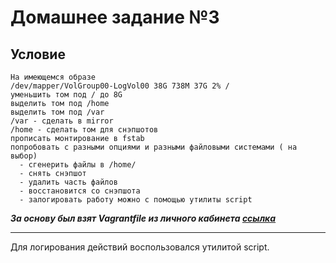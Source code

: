 # Домашнее задание №3
## Условие

    На имеющемся образе
    /dev/mapper/VolGroup00-LogVol00 38G 738M 37G 2% /
    уменьшить том под / до 8G
    выделить том под /home
    выделить том под /var
    /var - сделать в mirror
    /home - сделать том для снэпшотов
    прописать монтирование в fstab
    попробовать с разными опциями и разными файловыми системами ( на выбор)
      - сгенерить файлы в /home/
      - снять снэпшот
      - удалить часть файлов
      - восстановится со снэпшота
      - залогировать работу можно с помощью утилиты script

***За основу был взят Vagrantfile из личного кабинета [ссылка](https://gitlab.com/otus_linux/stands-03-lvm.git)***

***

Для логирования действий воспользовался утилитой script.
